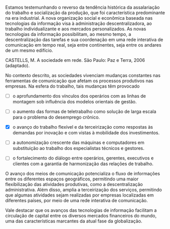 

Estamos testemunhando o reverso da tendência histórica da assalariação do trabalho e socialização da produção, que foi característica predominante na era industrial. A nova organização social e econômica baseada nas tecnologias da informação visa à administração descentralizadora, ao trabalho individualizante e aos mercados personalizados. As novas tecnologias da informação possibilitam, ao mesmo tempo, a descentralização das tarefas e sua coordenação em uma rede interativa de comunicação em tempo real, seja entre continentes, seja entre os andares de um mesmo edifício.

CASTELLS, M. A sociedade em rede. São Paulo: Paz e Terra, 2006 (adaptado).

No contexto descrito, as sociedades vivenciam mudanças constantes nas ferramentas de comunicação que afetam os processos produtivos nas empresas. Na esfera do trabalho, tais mudanças têm provocado



- [ ] o aprofundamento dos vínculos dos operários com as linhas de montagem sob influência dos modelos orientais de gestão.
- [ ] o aumento das formas de teletrabalho como solução de larga escala para o problema do desemprego crônico.
- [x] o avanço do trabalho flexível e da terceirização como respostas às demandas por inovação e com vistas à mobilidade dos investimentos.
- [ ] a autonomização crescente das máquinas e computadores em substituição ao trabalho dos especialistas técnicos e gestores.
- [ ] o fortalecimento do diálogo entre operários, gerentes, executivos e clientes com a garantia de harmonização das relações de trabalho.


O avanço dos meios de comunicação potencializa o fluxo de informações entre os diferentes espaços geográficos, permitindo uma maior flexibilização das atividades produtivas, como a descentralização administrativa. Além disso, amplia a terceirização dos serviços, permitindo que algumas atividades sejam realizadas por empresas localizadas em diferentes países, por meio de uma rede interativa de comunicação.

Vale destacar que os avanços das tecnologias de informação facilitam a circulação de capital entre os diversos mercados financeiros do mundo, uma das características marcantes da atual fase da globalização.

        